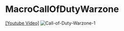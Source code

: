 # MacroCallOfDutyWarzone
[[Youtube Vídeo]](https://www.youtube.com/watch?v=6g9o3emty8M)
![Call-of-Duty-Warzone-1](https://user-images.githubusercontent.com/41032795/91647544-4b407000-ea32-11ea-84eb-7e090619b7be.jpg)
